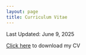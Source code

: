 ```yaml
---
layout: page
title: Curriculum Vitae
---
```


Last Updated: June 9, 2025

[Click here](https://drive.google.com/file/d/19F1OE6ujpDUXXxVsjrY6DdAbamuXIqao/view?usp=drive_link)  to download my CV

